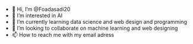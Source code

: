 - 👋 Hi, I’m @Foadasadi20
- 👀 I’m interested in AI
- 🌱 I’m currently learning data science and web design and programming 
- 💞️ I’m looking to collaborate on machine learning and web designing 
- 📫 How to reach me with my email adress 

<!---
Foadasadi20/Foadasadi20 is a ✨ special ✨ repository because its `README.md` (this file) appears on your GitHub profile.
You can click the Preview link to take a look at your changes.
--->
